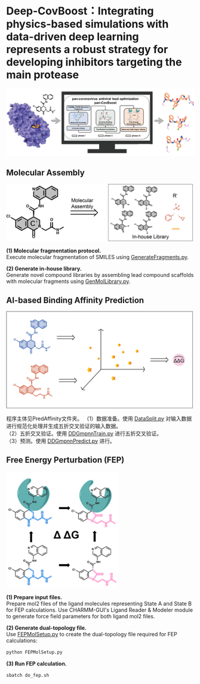# Deep-CovBoost：Integrating physics-based simulations with data-driven deep learning represents a robust strategy for developing inhibitors targeting the main protease

![](images/TOC.png)

## Molecular Assembly

<img src="images/GenMol.png" alt="GenMol" width="500" />  

**(1) Molecular fragmentation protocol.**  
Execute molecular fragmentation of SMILES using
[GenerateFragments.py](GenMol/GenerateFragments.py).  

**(2) Generate in-house library.**  
Generate novel compound libraries by assembling lead compound scaffolds with molecular fragments using [GenMolLibrary.py](GenMol/GenMolLibrary.py).  

## AI-based Binding Affinity Prediction

<img src="images/PredAffinity.png" alt="PredAffinity" width="500" />  

程序主体见PredAffinity文件夹。 
（1）数据准备。使用 [DataSplit.py](PredAffinity/DataSplit.py) 对输入数据进行规范化处理并生成五折交叉验证的输入数据。  
（2）五折交叉验证。使用 [DDGmpnnTrain.py](PredAffinity/DDGmpnnTrain.py) 进行五折交叉验证。  
（3）预测。使用 [DDGmpnnPredict.py](PredAffinity/DDGmpnnPredict.py) 进行。 

## Free Energy Perturbation (FEP) 

<img src="images/FEP.png" alt="FEP" width="300" />  

**​​(1) Prepare input files.​​**  
Prepare mol2 files of the ligand molecules representing State A and State B for FEP calculations. Use CHARMM-GUI's ​Ligand Reader & Modeler module​ to generate force field parameters for both ligand mol2 files.  

**(2) Generate dual-topology file.**  
Use [FEPMolSetup.py](FEP/FEPMolSetup.py) to create the dual-topology file required for FEP calculations:  
```python
python FEPMolSetup.py
```

**(3) Run FEP calculation.​**
```shell
sbatch do_fep.sh
```